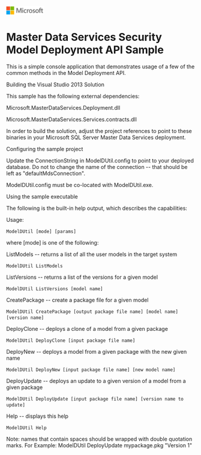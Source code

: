 ![](./media/solutions-microsoft-logo-small.png)
# Master Data Services Security Model Deployment API Sample

This is a simple console application that demonstrates usage of a few of the common methods in the Model Deployment API.

Building the Visual Studio 2013 Solution

This sample has the following external dependencies:

Microsoft.MasterDataServices.Deployment.dll

Microsoft.MasterDataServices.Services.contracts.dll

In order to build the solution, adjust the project references to point to these binaries in your Microsoft SQL Server Master Data Services deployment.

Configuring the sample project

Update the ConnectionString in ModelDUtil.config to point to your deployed database. Do not to change the name of the connection -- that should be left as "defaultMdsConnection".

ModelDUtil.config must be co-located with ModelDUtil.exe.

Using the sample executable

The following is the built-in help output, which describes the capabilities:

Usage:

    ModelDUtil [mode] [params]

where [mode] is one of the following:

ListModels -- returns a list of all the user models in the target system

    ModelDUtil ListModels

ListVersions -- returns a list of the versions for a given model

    ModelDUtil ListVersions [model name]

CreatePackage -- create a package file for a given model

    ModelDUtil CreatePackage [output package file name] [model name] [version name]

DeployClone -- deploys a clone of a model from a given package

    ModelDUtil DeployClone [input package file name]

DeployNew -- deploys a model from a given package with the new given name

    ModelDUtil DeployNew [input package file name] [new model name]

DeployUpdate -- deploys an update to a given version of a model from a given package

    ModelDUtil DeployUpdate [input package file name] [version name to update]

Help -- displays this help

    ModelDUtil Help

Note: names that contain spaces should be wrapped with double quotation marks. For Example: ModelDUtil DeployUpdate mypackage.pkg "Version 1"